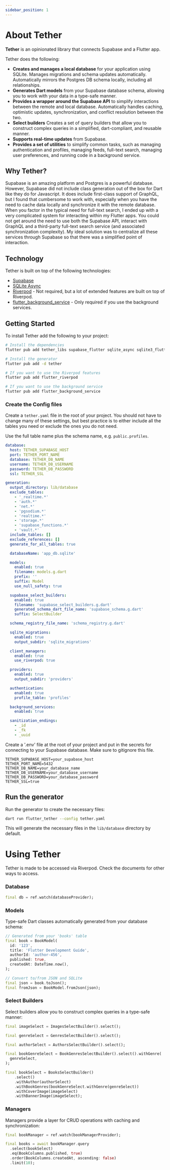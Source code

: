 ```yaml
---
sidebar_position: 1
---
```


# About Tether

**Tether** is an opinionated library that connects Supabase and a Flutter app.

Tether does the following:

- **Creates and manages a local database** for your application using SQLite.
  Manages migrations and schema updates automatically. Automatically mirrors the
  Postgres DB schema locally, including all relationships.
- **Generates Dart models** from your Supabase database schema, allowing you to
  work with your data in a type-safe manner.
- **Provides a wrapper around the Supabase API** to simplify interactions
  between the remote and local database. Automatically handles caching,
  optimistic updates, synchronization, and conflict resolution between the two.
- **Select builders** Creates a set of query builders that allow you to
  construct complex queries in a simplified, dart-compliant, and reusable
  manner.
- **Supports real-time updates** from Supabase.
- **Provides a set of utilities** to simplify common tasks, such as managing
  authentication and profiles, managing feeds, full-text search, managing user
  preferences, and running code in a background service.

## Why Tether?

Supabase is an amazing platform and Postgres is a powerful database. However,
Supabase did not include class generation out of the box for Dart like they do
for Javascript. It does include first-class support of GraphQL, but I found that
cumbersome to work with, especially when you have the need to cache data locally
and synchronize it with the remote database. When you factor in the typical need
for full-text search, I ended up with a very complicated system for interacting
within my Flutter apps. You could not get around the need to use both the
Supabase API, interact with GraphQL and a third-party full-text search service
(and associated synchronization complexity). My ideal solution was to centralize
all these services through Supabase so that there was a simplified point of
interaction.

## Technology

Tether is built on top of the following technologies:

- [Supabase](https://supabase.com/)
- [SQLite Async](https://pub.dev/packages/sqlite_async)
- [Riverpod](https://riverpod.dev/) \- Not required\, but a lot of extended
  features are built on top of Riverpod.
- [flutter\_background\_service](https://pub.dev/packages/flutter_background_service) -
  Only required if you use the background services.

## Getting Started

To install Tether add the following to your project:

```bash
# Install the dependencies
flutter pub add tether_libs supabase_flutter sqlite_async sqlite3_flutter_libs supabase equatable uuid

# Install the generator
flutter pub add -d tether

# If you want to use the Riverpod features
flutter pub add flutter_riverpod

# If you want to use the background service
flutter pub add flutter_background_service
```

### Create the Config files

Create a `tether.yaml` file in the root of your project. You should not have to
change many of these settings, but best practice is to either include all the
tables you need or exclude the ones you do not need.

Use the full table name plus the schema name, e.g. `public.profiles`.

```yaml
database:
  host: TETHER_SUPABASE_HOST 
  port: TETHER_PORT_NAME 
  database: TETHER_DB_NAME 
  username: TETHER_DB_USERNAME 
  password: TETHER_DB_PASSWORD 
  ssl: TETHER_SSL 

generation:
  output_directory: lib/database
  exclude_tables:
    - '_realtime.*'
    - 'auth.*'
    - 'net.*'
    - 'pgsodium.*'
    - 'realtime.*'
    - 'storage.*'
    - 'supabase_functions.*'
    - 'vault.*'
  include_tables: []
  exclude_references: []
  generate_for_all_tables: true

  databaseName: 'app_db.sqlite'

  models:
    enabled: true 
    filename: models.g.dart
    prefix: ''
    suffix: Model
    use_null_safety: true

  supabase_select_builders:
    enabled: true 
    filename: 'supabase_select_builders.g.dart'
    generated_schema_dart_file_name: 'supabase_schema.g.dart'
    suffix: SelectBuilder

  schema_registry_file_name: 'schema_registry.g.dart'

  sqlite_migrations:
    enabled: true 
    output_subdir: 'sqlite_migrations'

  client_managers:
    enabled: true 
    use_riverpod: true

  providers:
    enabled: true 
    output_subdir: 'providers'

  authentication:
    enabled: true
    profile_table: 'profiles' 

  background_services:
    enabled: true

  sanitization_endings:
    - _id
    - _fk
    - _uuid
```

Create a '.env' file at the root of your project and put in the secrets for
connecting to your Supabase database. Make sure to gitignore this file.

```env
TETHER_SUPABASE_HOST=your_supabase_host
TETHER_PORT_NAME=5432
TETHER_DB_NAME=your_database_name
TETHER_DB_USERNAME=your_database_username
TETHER_DB_PASSWORD=your_database_password
TETHER_SSL=true
```

## Run the generator

Run the generator to create the necessary files:

```bash
dart run flutter_tether --config tether.yaml
```

This will generate the necessary files in the `lib/database` directory by
default.

# Using Tether

Tether is made to be accessed via Riverpod. Check the documents for other ways
to access.

### Database

```dart
final db = ref.watch(databaseProvider);
```

### Models

Type-safe Dart classes automatically generated from your database schema:

```dart
// Generated from your 'books' table
final book = BookModel(
  id: '123',
  title: 'Flutter Development Guide',
  authorId: 'author-456',
  published: true,
  createdAt: DateTime.now(),
);

// Convert to/from JSON and SQLite
final json = book.toJson();
final fromJson = BookModel.fromJson(json);
```

### Select Builders

Select builders allow you to construct complex queries in a type-safe manner:

```dart
final imageSelect = ImagesSelectBuilder().select();

final genreSelect = GenresSelectBuilder().select();

final authorSelect = AuthorsSelectBuilder().select();

final bookGenreSelect = BookGenresSelectBuilder().select().withGenre(
  genreSelect,
);

final bookSelect = BooksSelectBuilder()
    .select()
    .withAuthor(authorSelect)
    .withBookGenres(bookGenreSelect.withGenre(genreSelect))
    .withCoverImage(imageSelect)
    .withBannerImage(imageSelect);
```

### Managers

Managers provide a layer for CRUD operations with caching and synchronization:

```dart
final bookManager = ref.watch(bookManagerProvider);

final books = await bookManager.query
  .select(bookSelect)
  .eq(BookColumns.published, true)
  .order(BookColumns.createdAt, ascending: false)
  .limit(10);
```
